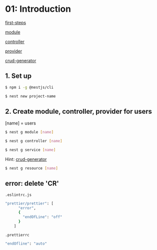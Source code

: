 # 01: Introduction
[first-steps](https://docs.nestjs.com/first-steps)

[module](https://docs.nestjs.com/modules) 

[controller](https://docs.nestjs.com/controllers) 

[provider](https://docs.nestjs.com/providers)

[crud-generator](https://docs.nestjs.com/recipes/crud-generator)
## 1. Set up
```bash
$ npm i -g @nestjs/cli

$ nest new project-name
```

## 2. Create module, controller, provider for users
[name] = users
```bash
$ nest g module [name]

$ nest g controller [name]

$ nest g service [name]
```
Hint: [crud-generator](https://docs.nestjs.com/recipes/crud-generator)
```bash
$ nest g resource [name]
```
## error: delete 'CR'
`.eslintrc.js` 
```bash
"prettier/prettier": [
      "error",
      {
        "endOfLine": "off"
      }
    ]
```
`.prettierrc`
```bash
"endOfline": "auto"
```
